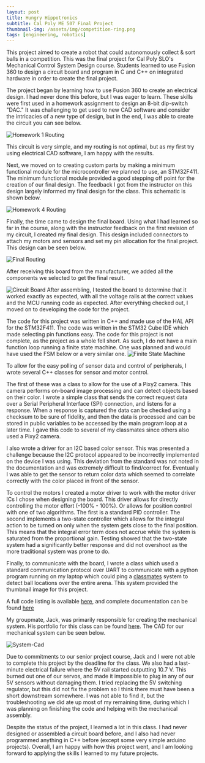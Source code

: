 ```yaml
---
layout: post
title: Hungry Hippotronics
subtitle: Cal Poly ME 507 Final Project
thumbnail-img: /assets/img/competition-ring.png
tags: [engineering, robotics]
---
```

This project aimed to create a robot that could autonomously collect & sort balls in a competition. This was the final project for Cal Poly SLO's Mechanical Control System Design course. Students learned to use Fusion 360 to design a circuit board and program in C and C++ on integrated hardware in order to create the final project. 

The project began by learning how to use Fusion 360 to create an electrical design. I had never done this before, but I was eager to learn. These skills were first used in a homework assignment to design an 8-bit dip-switch "DAC." It was challenging to get used to new CAD software and consider the intricacies of a new type of design, but in the end, I was able to create the circuit you can see below.

![Homework 1 Routing][Homework 1 image]

This circuit is very simple, and my routing is not optimal, but as my first try using electrical CAD software, I am happy with the results.

Next, we moved on to creating custom parts by making a minimum functional module for the microcontroller we planned to use, an STM32F411. The minimum functional module provided a good stepping off point for the creation of our final design. The feedback I got from the instructor on this design largely informed my final design for the class. This schematic is shown below.

![Homework 4 Routing][Homework 4 image]

Finally, the time came to design the final board. Using what I had learned so far in the course, along with the instructor feedback on the first revision of my circuit, I created my final design. This design included connectors to attach my motors and sensors and set my pin allocation for the final project. This design can be seen below.

![Final Routing][Final Schematic]

After receiving this board from the manufacturer, we added all the components we selected to get the final result.

![Circuit Board][Board Image]
After assembling, I tested the board to determine that it worked exactly as expected, with all the voltage rails at the correct values and the MCU running code as expected. After everything checked out, I moved on to developing the code for the project.

The code for this project was written in C++ and made use of the HAL API for the STM32F411. The code was written in the STM32 Cube IDE which made selecting pin functions easy. The code for this project is not complete, as the project as a whole fell short. As such, I do not have a main function loop running a finite state machine. One was planned and would have used the FSM below or a very similar one.
![Finite State Machine][fsm]

To allow for the easy polling of sensor data and control of peripherals, I wrote several C++ classes for sensor and motor control. 

The first of these was a class to allow for the use of a Pixy2 camera. This camera performs on-board image processing and can detect objects based on their color. I wrote a simple class that sends the correct request data over a Serial Peripheral Interface (SPI) connection, and listens for a response. When a response is captured the data can be checked using a checksum to be sure of fidelity, and then the data is processed and can be stored in public variables to be accessed by the main program loop at a later time. I gave this code to several of my classmates since others also used a Pixy2 camera.

I also wrote a driver for an I2C based color sensor. This was presented a challenge because the I2C protocol appeared to be incorrectly implemented on the device I was using. This deviation from the standard was not noted in the documentation and was extremely difficult to find/correct for. Eventually I was able to get the sensor to return color data which seemed to correlate correctly with the color placed in front of the sensor.

To control the motors I created a motor driver to work with the motor driver ICs I chose when designing the board. This driver allows for directly controlling the motor effort (-100% - 100%). Or allows for position control with one of two algorithms. The first is a standard PID controller. The second implements a two-state controller which allows for the integral action to be turned on only when the system gets close to the final position. This means that the integral error term does not accrue while the system is saturated from the proportional gain. Testing showed that the two-state system had a significantly better response and did not overshoot as the more traditional system was prone to do.

Finally, to communicate with the board, I wrote a class which used a standard communication protocol over UART to communicate with a python program running on my laptop which could ping a [classmates][nathanurl] system to detect ball locations over the entire arena. This system provided the thumbnail image for this project.

A full code listing is available [here][code], and complete documentation can be found [here][docs]

My groupmate, Jack,  was primarily responsible for creating the mechanical system. His portfolio for this class can be found [here][jackurl]. The CAD for our mechanical system can be seen below.

![System-Cad][CAD]

Due to commitments to our senior project course, Jack and I were not able to complete this project by the deadline for the class. We also had a last-minute electrical failure where the 5V rail started outputting 10.7 V. This burned out one of our servos, and made it impossible to plug in any of our 5V sensors without damaging them. I tried replacing the 5V switching regulator, but this did not fix the problem so I think there must have been a short downstream somewhere. I was not able to find it, but the troubleshooting we did ate up most of my remaining time, during which I was planning on finishing the code and helping with the mechanical assembly. 

Despite the status of the project, I learned a lot in this class. I had never designed or assembled a circuit board before, and I also had never programmed anything in C++ before (except some very simple arduino projects). Overall, I am happy with how this project went, and I am looking forward to applying the skills I learned to my future projects.








[Homework 1 image]: /assets/img/Homework-1-Schematic.png
[Homework 4 image]: /assets/img/Homework-4-Schematic.png
[Final Schematic]: /assets/img/Final-Board-Schematic.png
[Board Image]: /assets/img/circuit-board.jpg
[fsm]: /assets/img/fsm.png
[CAD]: /assets/img/CAD.png
[nathanurl]: www.google.com
[jackurl]:  www.google.com
[code]: https://github.com/Reesverleur/Reesverleur.github.io/tree/master/ME_507_code/Final-Project-V1
[docs]: /ME_507_code/Final-Project-V1/Core/docs/html/index.html

